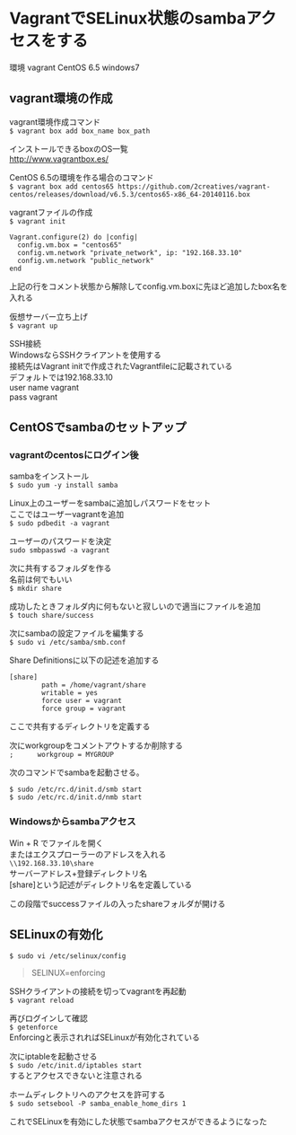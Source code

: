 # VagrantでSELinux状態のsambaアクセスをする

環境
vagrant CentOS 6.5
windows7

## vagrant環境の作成

vagrant環境作成コマンド  
`$ vagrant box add box_name box_path`

インストールできるboxのOS一覧  
http://www.vagrantbox.es/

CentOS 6.5の環境を作る場合のコマンド  
`$ vagrant box add centos65 https://github.com/2creatives/vagrant-centos/releases/download/v6.5.3/centos65-x86_64-20140116.box`

vagrantファイルの作成  
`$ vagrant init`

```
Vagrant.configure(2) do |config|
  config.vm.box = "centos65"
  config.vm.network "private_network", ip: "192.168.33.10"
  config.vm.network "public_network"
end
```

上記の行をコメント状態から解除してconfig.vm.boxに先ほど追加したbox名を入れる

仮想サーバー立ち上げ  
`$ vagrant up`

SSH接続  
WindowsならSSHクライアントを使用する  
接続先はVagrant initで作成されたVagrantfileに記載されている  
デフォルトでは192.168.33.10  
user name vagrant  
pass vagrant  

## CentOSでsambaのセットアップ

### vagrantのcentosにログイン後

sambaをインストール  
`$ sudo yum -y install samba`

Linux上のユーザーをsambaに追加しパスワードをセット  
ここではユーザーvagrantを追加  
`$ sudo pdbedit -a vagrant`

ユーザーのパスワードを決定  
`sudo smbpasswd -a vagrant`

次に共有するフォルダを作る  
名前は何でもいい  
`$ mkdir share`

成功したときフォルダ内に何もないと寂しいので適当にファイルを追加  
`$ touch share/success`

次にsambaの設定ファイルを編集する  
`$ sudo vi /etc/samba/smb.conf`

Share Definitionsに以下の記述を追加する  
```
[share]
        path = /home/vagrant/share
        writable = yes
        force user = vagrant
        force group = vagrant
```

ここで共有するディレクトリを定義する

次にworkgroupをコメントアウトするか削除する  
`;      workgroup = MYGROUP`

次のコマンドでsambaを起動させる。  
```
$ sudo /etc/rc.d/init.d/smb start
$ sudo /etc/rc.d/init.d/nmb start
```
### Windowsからsambaアクセス  
Win + R でファイルを開く  
またはエクスプローラーのアドレスを入れる  
`\\192.168.33.10\share`  
サーバーアドレス+登録ディレクトリ名  
[share]という記述がディレクトリ名を定義している  

この段階でsuccessファイルの入ったshareフォルダが開ける

## SELinuxの有効化

`$ sudo vi /etc/selinux/config`
> SELINUX=enforcing

SSHクライアントの接続を切ってvagrantを再起動  
`$ vagrant reload`

再びログインして確認  
`$ getenforce`  
Enforcingと表示されればSELinuxが有効化されている  

次にiptableを起動させる  
`$ sudo /etc/init.d/iptables start`  
するとアクセスできないと注意される  

ホームディレクトリへのアクセスを許可する  
`$ sudo setsebool -P samba_enable_home_dirs 1 `  

これでSELinuxを有効にした状態でsambaアクセスができるようになった

